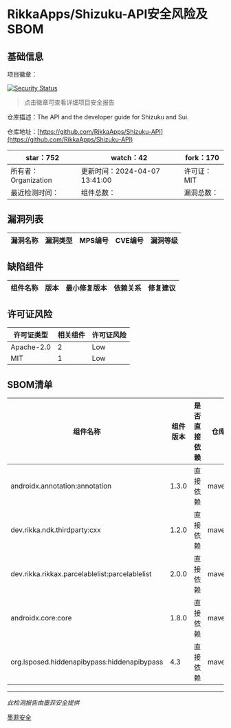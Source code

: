 # RikkaApps/Shizuku-API安全风险及SBOM

## 基础信息

项目徽章：

[![Security Status](https://www.murphysec.com/platform3/v31/badge/1782188636545998848.svg)](https://www.murphysec.com/console/report/1767251058905079808/1782188636545998848)

> 点击徽章可查看详细项目安全报告

仓库描述：The API and the developer guide for Shizuku and Sui.

仓库地址：[https://github.com/RikkaApps/Shizuku-API](https://github.com/RikkaApps/Shizuku-API)

| star：752 | watch：42 | fork：170 |
| ----------- | -------------- | ------------ |
| 所有者：Organization | 更新时间：2024-04-07 13:41:00 | 许可证：MIT |
| 最近检测时间： | 组件总数： | 漏洞总数： |




## 漏洞列表

| 漏洞名称 | 漏洞类型 | MPS编号 | CVE编号 | 漏洞等级 |
| ------- | ------ | ------- | ------ | ----- |





## 缺陷组件

| 组件名称 | 版本 | 最小修复版本 | 依赖关系 | 修复建议 |
| -------- | ---- | ------------ | -------- | -------- |





## 许可证风险

| 许可证类型 | 相关组件 | 许可证风险 |
| ---------- | -------- | ---------- |
|Apache-2.0|2|Low|
|MIT|1|Low|




## SBOM清单

| 组件名称 | 组件版本 | 是否直接依赖 | 仓库 |
| -------- | -------- | ------------ | ---- |
|androidx.annotation:annotation|1.3.0|直接依赖|maven|
|dev.rikka.ndk.thirdparty:cxx|1.2.0|直接依赖|maven|
|dev.rikka.rikkax.parcelablelist:parcelablelist|2.0.0|直接依赖|maven|
|androidx.core:core|1.8.0|直接依赖|maven|
|org.lsposed.hiddenapibypass:hiddenapibypass|4.3|直接依赖|maven|


------

*此检测报告由墨菲安全提供*

[墨菲安全](www.murphysec.com)